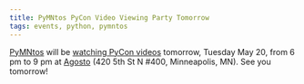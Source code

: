 ```yaml
---
title: PyMNtos PyCon Video Viewing Party Tomorrow
tags: events, python, pymntos
---
```


[PyMNtos](http://python.mn) will be [watching PyCon videos](http://www.meetup.com/PyMNtos-Twin-Cities-Python-User-Group/events/179943942/) tomorrow, Tuesday May 20, from 6 pm to 9 pm at [Agosto](http://www.agosto.com/) (420 5th St N #400, Minneapolis, MN). See you tomorrow!
